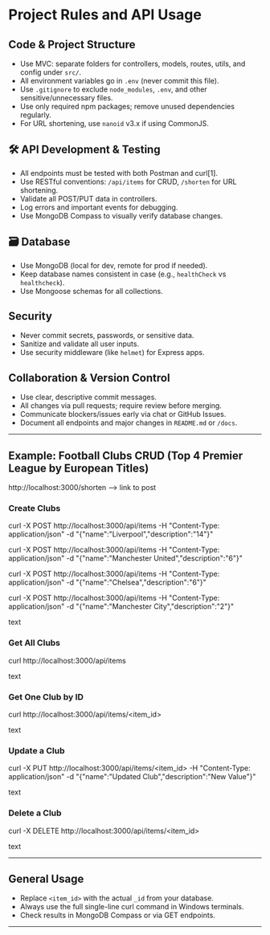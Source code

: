 # Project Rules and API Usage

##  Code & Project Structure

- Use MVC: separate folders for controllers, models, routes, utils, and config under `src/`.
- All environment variables go in `.env` (never commit this file).
- Use `.gitignore` to exclude `node_modules`, `.env`, and other sensitive/unnecessary files.
- Use only required npm packages; remove unused dependencies regularly.
- For URL shortening, use `nanoid` v3.x if using CommonJS.

## 🛠️ API Development & Testing

- All endpoints must be tested with both Postman and curl[1].
- Use RESTful conventions: `/api/items` for CRUD, `/shorten` for URL shortening.
- Validate all POST/PUT data in controllers.
- Log errors and important events for debugging.
- Use MongoDB Compass to visually verify database changes.

## 🗃 Database

- Use MongoDB (local for dev, remote for prod if needed).
- Keep database names consistent in case (e.g., `healthCheck` vs `healthcheck`).
- Use Mongoose schemas for all collections.

##  Security

- Never commit secrets, passwords, or sensitive data.
- Sanitize and validate all user inputs.
- Use security middleware (like `helmet`) for Express apps.

##  Collaboration & Version Control

- Use clear, descriptive commit messages.
- All changes via pull requests; require review before merging.
- Communicate blockers/issues early via chat or GitHub Issues.
- Document all endpoints and major changes in `README.md` or `/docs`.

---

##  Example: Football Clubs CRUD (Top 4 Premier League by European Titles)

http://localhost:3000/shorten --> link to post

### **Create Clubs**

curl -X POST http://localhost:3000/api/items -H "Content-Type: application/json" -d "{\"name\":\"Liverpool\",\"description\":\"14\"}"

curl -X POST http://localhost:3000/api/items -H "Content-Type: application/json" -d "{\"name\":\"Manchester United\",\"description\":\"6\"}"

curl -X POST http://localhost:3000/api/items -H "Content-Type: application/json" -d "{\"name\":\"Chelsea\",\"description\":\"6\"}"

curl -X POST http://localhost:3000/api/items -H "Content-Type: application/json" -d "{\"name\":\"Manchester City\",\"description\":\"2\"}"


text

### **Get All Clubs**

curl http://localhost:3000/api/items

text

### **Get One Club by ID**

curl http://localhost:3000/api/items/<item_id>

text

### **Update a Club**

curl -X PUT http://localhost:3000/api/items/<item_id> -H "Content-Type: application/json" -d "{\"name\":\"Updated Club\",\"description\":\"New Value\"}"

text

### **Delete a Club**

curl -X DELETE http://localhost:3000/api/items/<item_id>

text

---

##  General Usage

- Replace `<item_id>` with the actual `_id` from your database.
- Always use the full single-line curl command in Windows terminals.
- Check results in MongoDB Compass or via GET endpoints.

---
